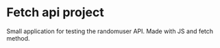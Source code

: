 # Fetch api project

Small application for testing the randomuser API. Made with JS and fetch method.